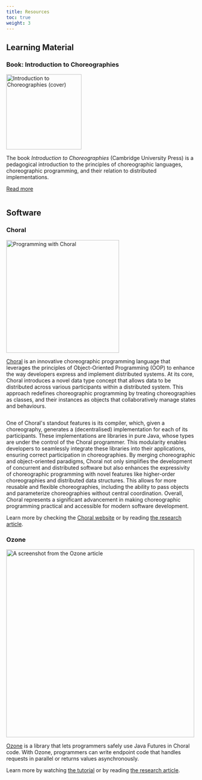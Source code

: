 ```yaml
---
title: Resources
toc: true
weight: 3
---
```


## Learning Material

### Book: Introduction to Choreographies

<div style="display: inline-flex; flex-wrap: wrap; gap: 0 2rem; align-items: center;">
<img src="/images/itc-cover.webp" alt="Introduction to Choreographies (cover)" width="200" />
<div style="flex: 1 1 300px;">

The book _Introduction to Choreographies_ (Cambridge University Press) is a pedagogical introduction to the principles of choreographic languages, choreographic programming, and their relation to distributed implementations.

[Read more](https://www.fabriziomontesi.com/introduction-to-choreographies/)

</div>
</div>

## Software

### Choral

<div style="display: inline-flex; flex-wrap: wrap; gap: 0 2rem; align-items: center;">
<img src="/images/choral-methodology.png" alt="Programming with Choral" width="300" />
<div style="flex: 1 1 300px;">

[Choral](https://www.choral-lang.org/) is an innovative choreographic programming language that leverages the principles of Object-Oriented Programming (OOP) to enhance the way developers express and implement distributed systems. At its core, Choral introduces a novel data type concept that allows data to be distributed across various participants within a distributed system. This approach redefines choreographic programming by treating choreographies as classes, and their instances as objects that collaboratively manage states and behaviours.

</div>
</div>

One of Choral's standout features is its compiler, which, given a choreography, generates a (decentralised) implementation for each of its participants. These implementations are libraries in pure Java, whose types are under the control of the Choral programmer. This modularity enables developers to seamlessly integrate these libraries into their applications, ensuring correct participation in choreographies. By merging choreographic and object-oriented paradigms, Choral not only simplifies the development of concurrent and distributed software but also enhances the expressivity of choreographic programming with novel features like higher-order choreographies and distributed data structures. This allows for more reusable and flexible choreographies, including the ability to pass objects and parameterize choreographies without central coordination. Overall, Choral represents a significant advancement in making choreographic programming practical and accessible for modern software development.

Learn more by checking the [Choral website](https://www.choral-lang.org/) or by reading [the research article](https://doi.org/10.1145/3632398).

### Ozone

<div style="display: inline-flex; flex-wrap: wrap; gap: 0 2rem; align-items: center;">
<img src="/images/ozone.png" alt="A screenshot from the Ozone article" width="500" />
<div style="flex: 1 1 300px;">

[Ozone](https://github.com/dplyukhin/ozone) is a library that lets programmers safely use Java Futures in Choral code. With Ozone, programmers can write endpoint code that handles requests in parallel or returns values asynchronously.

Learn more by watching [the tutorial](https://www.youtube.com/watch?v=23y1WCdvMX4) or by reading [the research article](https://doi.org/10.4230/LIPIcs.ECOOP.2024.31).

</div>
</div>

<!-- ## Mech -->
